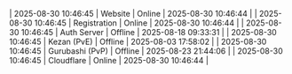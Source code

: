 | 2025-08-30 10:46:45 | Website | Online | 2025-08-30 10:46:44 |
| 2025-08-30 10:46:45 | Registration | Online | 2025-08-30 10:46:44 |
| 2025-08-30 10:46:45 | Auth Server | Offline | 2025-08-18 09:33:31 |
| 2025-08-30 10:46:45 | Kezan (PvE) | Offline | 2025-08-03 17:58:02 |
| 2025-08-30 10:46:45 | Gurubashi (PvP) | Offline | 2025-08-23 21:44:06 |
| 2025-08-30 10:46:45 | Cloudflare | Online | 2025-08-30 10:46:44 |
